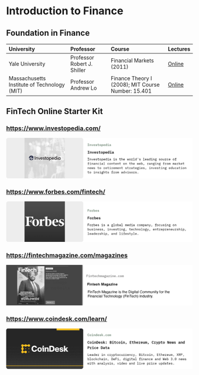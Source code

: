 # Introduction to Finance

## Foundation in Finance


| University | Professor | Course  | Lectures |
|:--- |:--- |:--- |:--- |
| Yale University | Professor Robert J. Shiller | Financial Markets (2011) | [Online](https://oyc.yale.edu/economics/econ-252) |
| Massachusetts Institute of Technology (MIT) | Professor Andrew Lo | Finance Theory I (2008); MIT Course Number: 15.401 | [Online](https://ocw.mit.edu/courses/sloan-school-of-management/15-401-finance-theory-i-fall-2008/#) |


## FinTech Online Starter Kit

### https://www.investopedia.com/
![From Investopedia: Investopedia | Investopedia is the world's leading source of financial content on the web, ranging from market news to retirement strategies, investing education to insights from advisors.](Resources/Images/link-previews/2022-02-27-Investopedia-Investopedia.png) 

### https://www.forbes.com/fintech/
![From Forbes: Forbes | Forbes is a global media company, focusing on business, investing, technology, entrepreneurship, leadership, and lifestyle.](Resources/Images/link-previews/2022-02-27-Forbes-Forbes.png) 

### https://fintechmagazine.com/magazines
![From Fintechmagazine.com:  | ](Resources/Images/link-previews/2022-02-27-Fintechmagazine.com-.png) 

### https://www.coindesk.com/learn/
![From Coindesk.com: CoinDesk: Bitcoin, Ethereum, Crypto News and Price Data | Leader in cryptocurrency, Bitcoin, Ethereum, XRP, blockchain, DeFi, digital finance and Web 3.0 news with analysis, video and live price updates.](Resources/Images/link-previews/2022-02-27-Coindesk.com-CoinDesk_Bitcoin_Ethereum.png) 


